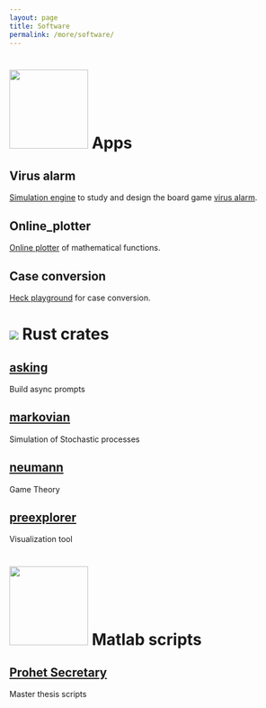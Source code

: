 ```yaml
---
layout: page
title: Software
permalink: /more/software/
---
```


# <img src="apps.svg" class="galleryItem" width=140p> Apps

## Virus alarm

[Simulation engine](https://saona-raimundo.github.io/virus_alert/sim/index.html) to study and design the board game [virus alarm](https://ist.ac.at/en/education/ist-for-kids/virus-alert/).

## Online_plotter

[Online plotter](https://saona-raimundo.github.io/online_plotter/) of mathematical functions.

## Case conversion

[Heck playground](https://saona-raimundo.github.io/heck_playground/) for case conversion.

# <img src="https://www.rust-lang.org/logos/rust-logo-blk.svg"> Rust crates 

## [asking](https://crates.io/crates/asking)

Build async prompts

## [markovian](https://crates.io/crates/markovian)

Simulation of Stochastic processes

## [neumann](https://crates.io/crates/neumann)

Game Theory

## [preexplorer](https://crates.io/crates/preexplorer)

Visualization tool



# <img src="Matlab_Logo.png" class="galleryItem" width=140p> Matlab scripts

## [Prohet Secretary](https://github.com/saona-raimundo/prophet-secretary-through-blind-strategies)

Master thesis scripts

